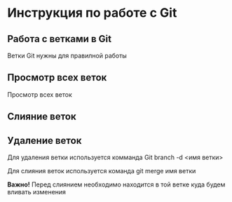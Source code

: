  # Инструкция по работе с Git

## Работа с ветками в Git

Ветки Git нужны для правилной работы

## Просмотр всех веток

Просмотр всех веток

## Слияние веток

## Удаление веток

Для удаления ветки используется комманда Git branch -d <имя ветки>

Для слияния веток используется команда git merge имя ветки

**Важно!**
Перед слиянием необходимо находится в той ветке куда будем вливать изменения







